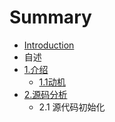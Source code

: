 # Summary

* [Introduction](README.md)
* 自述
* [1.介绍](1jie_shao.md)
   * [1.1动机](11dong_ji.md)
* [2.源码分析](2yuan_ma_fen_xi.md)
   * 2.1 源代码初始化

